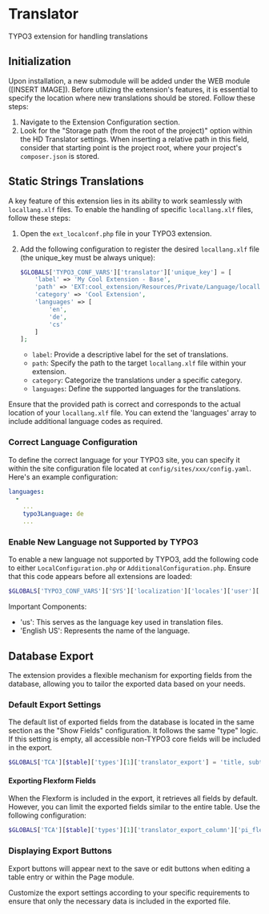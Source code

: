 # Translator
TYPO3 extension for handling translations
## Initialization

Upon installation, a new submodule will be added under the WEB module ([INSERT IMAGE]). Before utilizing
the extension's features, it is essential to specify the location where new translations should be stored.
Follow these steps:

1. Navigate to the Extension Configuration section.
2. Look for the "Storage path (from the root of the project)" option within the HD Translator settings.
When inserting a relative path in this field, consider that starting point is the project root, 
where your project's `composer.json` is stored.

## Static Strings Translations

A key feature of this extension lies in its ability to work seamlessly with `locallang.xlf` files. To enable the handling of specific `locallang.xlf` files, follow these steps:

1. Open the `ext_localconf.php` file in your TYPO3 extension.

2. Add the following configuration to register the desired `locallang.xlf` file (the unique_key must be always unique):

    ```php
    $GLOBALS['TYPO3_CONF_VARS']['translator']['unique_key'] = [
        'label' => 'My Cool Extension - Base',
        'path' => 'EXT:cool_extension/Resources/Private/Language/locallang.xlf',
        'category' => 'Cool Extension',
        'languages' => [
            'en',
            'de',
            'cs'
        ]
    ];
    ```
    - `label`: Provide a descriptive label for the set of translations.
    - `path`: Specify the path to the target `locallang.xlf` file within your extension.
    - `category`: Categorize the translations under a specific category.
    - `languages`: Define the supported languages for the translations.

Ensure that the provided path is correct and corresponds to the actual location of your `locallang.xlf` file. You can extend the 'languages' array to include additional language codes as required.

### Correct Language Configuration

To define the correct language for your TYPO3 site, you can specify it within the site configuration file located at `config/sites/xxx/config.yaml`. Here's an example configuration:

```yaml
languages:
  -
    ...
    typo3Language: de
    ...
```

### Enable New Language not Supported by TYPO3

To enable a new language not supported by TYPO3, add the following code to either `LocalConfiguration.php` or `AdditionalConfiguration.php`. Ensure that this code appears before all extensions are loaded:

```php
$GLOBALS['TYPO3_CONF_VARS']['SYS']['localization']['locales']['user']['us'] = 'English US';
```

Important Components:
- 'us': This serves as the language key used in translation files.
- 'English US': Represents the name of the language.

## Database Export

The extension provides a flexible mechanism for exporting fields from the database, allowing you to tailor the exported data based on your needs.

### Default Export Settings

The default list of exported fields from the database is located in the same section as the "Show Fields" configuration. It follows the same "type" logic. If this setting is empty, all accessible non-TYPO3 core fields will be included in the export.

```php
$GLOBALS['TCA'][$table]['types'][1]['translator_export'] = 'title, subtitle, another_field';
```
#### Exporting Flexform Fields

When the Flexform is included in the export, it retrieves all fields by default. However, you can limit the exported fields similar to the entire table. Use the following configuration:

```php
$GLOBALS['TCA'][$table]['types'][1]['translator_export_column']['pi_flexform'] = 'settings.text, settings.header';
```

### Displaying Export Buttons

Export buttons will appear next to the save or edit buttons when editing a table entry or within the Page module.

Customize the export settings according to your specific requirements to ensure that only the necessary data is included in the exported file.